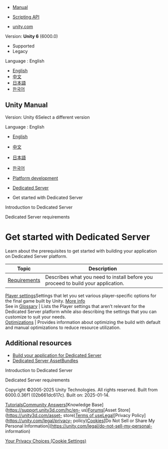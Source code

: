[](https://docs.unity3d.com)

  * [Manual](../Manual/index.html)
  * [Scripting API](../ScriptReference/index.html)

  * [unity.com](https://unity.com/)

Version: **Unity 6** (6000.0)

  * Supported
  * Legacy

Language : English

  * [English](/Manual/dedicated-server-get-started.html)
  * [中文](/cn/current/Manual/dedicated-server-get-started.html)
  * [日本語](/ja/current/Manual/dedicated-server-get-started.html)
  * [한국어](/kr/current/Manual/dedicated-server-get-started.html)

[](https://docs.unity3d.com)

## Unity Manual

Version: Unity 6Select a different version

Language : English

  * [English](/Manual/dedicated-server-get-started.html)
  * [中文](/cn/current/Manual/dedicated-server-get-started.html)
  * [日本語](/ja/current/Manual/dedicated-server-get-started.html)
  * [한국어](/kr/current/Manual/dedicated-server-get-started.html)

  * [Platform development ](PlatformSpecific.html)
  * [Dedicated Server](dedicated-server.html)
  * Get started with Dedicated Server

[](dedicated-server-introduction.html)

Introduction to Dedicated Server

[](dedicated-server-requirements.html)

Dedicated Server requirements

# Get started with Dedicated Server

Learn about the prerequisites to get started with building your application on
Dedicated Server platform.

**Topic** | **Description**  
---|---  
[Requirements](dedicated-server-requirements.html) | Describes what you need to install before you proceed to build your application.  
[Player settings](dedicated-server-player-settings.html)Settings that let you
set various player-specific options for the final game built by Unity. [More
info](class-PlayerSettings.html)  
See in [Glossary](Glossary.html#PlayerSettings) | Lists the Player settings that aren’t relevant for the Dedicated Server platform while also describing the settings that you can customize to suit your needs.  
[Optimizations](dedicated-server-optimizations.html) | Provides information about optimizing the build with default and manual optimizations to reduce resource utilization.  
  
## Additional resources

  * [Build your application for Dedicated Server](dedicated-server-build.html)
  * [Dedicated Server AssetBundles](dedicated-server-assetbundles.html)

[](dedicated-server-introduction.html)

Introduction to Dedicated Server

[](dedicated-server-requirements.html)

Dedicated Server requirements

Copyright ©2005-2025 Unity Technologies. All rights reserved. Built from
6000.0.36f1 (02b661dc617c). Built on: 2025-01-14.

[Tutorials](https://learn.unity.com/)[Community
Answers](https://answers.unity3d.com)[Knowledge
Base](https://support.unity3d.com/hc/en-
us)[Forums](https://forum.unity3d.com)[Asset Store](https://unity3d.com/asset-
store)[Terms of
use](https://docs.unity3d.com/Manual/TermsOfUse.html)[Legal](https://unity.com/legal)[Privacy
Policy](https://unity.com/legal/privacy-
policy)[Cookies](https://unity.com/legal/cookie-policy)[Do Not Sell or Share
My Personal Information](https://unity.com/legal/do-not-sell-my-personal-
information)

[Your Privacy Choices (Cookie Settings)](javascript:void\(0\);)

